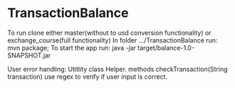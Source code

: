 # TransactionBalance
To run clone either master(without to usd conversion functionality) or exchange_course(full functionality)
In folder .../TransactionBalance run: mvn package; 
To start the app run: java -jar target/balance-1.0-SNAPSHOT.jar

User error handling:
Utitlity class Helper.
methods checkTransaction(String transaction) use regex to verify if user input is correct.
